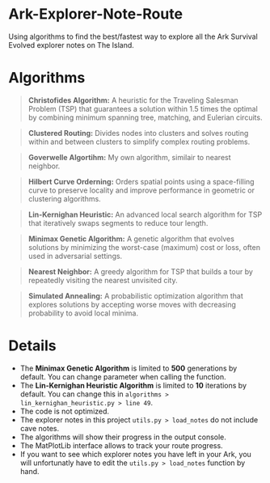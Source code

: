 # Ark-Explorer-Note-Route  
Using algorithms to find the best/fastest way to explore all the Ark Survival Evolved explorer notes on The Island.  

# Algorithms  
>**Christofides Algorithm:** A heuristic for the Traveling Salesman Problem (TSP) that guarantees a solution within 1.5 times the optimal by combining minimum spanning tree, matching, and Eulerian circuits.  

>**Clustered Routing:** Divides nodes into clusters and solves routing within and between clusters to simplify complex routing problems.  

>**Goverwelle Algortihm:** My own algorithm, similair to nearest neighbor.  

>**Hilbert Curve Orderning:** Orders spatial points using a space-filling curve to preserve locality and improve performance in geometric or clustering algorithms.  

>**Lin-Kernighan Heuristic:** An advanced local search algorithm for TSP that iteratively swaps segments to reduce tour length.  

>**Minimax Genetic Algorithm:** A genetic algorithm that evolves solutions by minimizing the worst-case (maximum) cost or loss, often used in adversarial settings.  

>**Nearest Neighbor:** A greedy algorithm for TSP that builds a tour by repeatedly visiting the nearest unvisited city.  

>**Simulated Annealing:** A probabilistic optimization algorithm that explores solutions by accepting worse moves with decreasing probability to avoid local minima.  

# Details
- The **Minimax Genetic Algorithm** is limited to **500** generations by default. You can change parameter when calling the function.  
- The **Lin-Kernighan Heuristic Algorithm** is limited to **10** iterations by default. You can change this in `algorithms > lin_kernighan_heuristic.py > line 49`.  
- The code is not optimized.  
- The explorer notes in this project `utils.py > load_notes` do not include cave notes.  
- The algorithms will show their progress in the output console.  
- The MatPlotLib interface allows to track your route progress.  
- If you want to see which explorer notes you have left in your Ark, you will unfortunatly have to edit the `utils.py > load_notes` function by hand.  